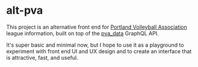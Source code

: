 # alt-pva

This project is an alternative front end for [Portland Volleyball
Association](https://portlandvolleyball.org) league information, built on top
of the [pva_data](https://github.com/drueck/pva_data) GraphQL API.

It's super basic and minimal now, but I hope to use it as a playground to
experiment with front end UI and UX design and to create an interface that is
attractive, fast, and useful.
